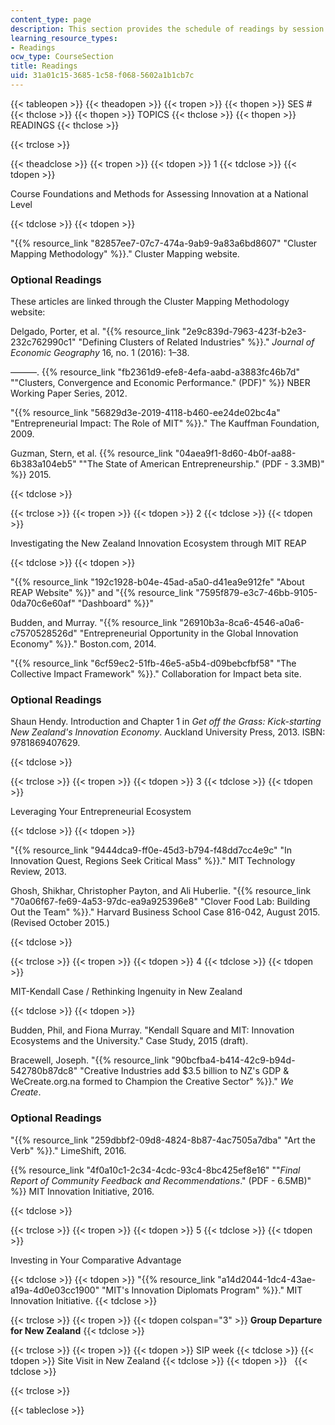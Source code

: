 ```yaml
---
content_type: page
description: This section provides the schedule of readings by session and topic.
learning_resource_types:
- Readings
ocw_type: CourseSection
title: Readings
uid: 31a01c15-3685-1c58-f068-5602a1b1cb7c
---
```


{{< tableopen >}}
{{< theadopen >}}
{{< tropen >}}
{{< thopen >}}
SES #
{{< thclose >}}
{{< thopen >}}
TOPICS
{{< thclose >}}
{{< thopen >}}
READINGS
{{< thclose >}}

{{< trclose >}}

{{< theadclose >}}
{{< tropen >}}
{{< tdopen >}}
1
{{< tdclose >}}
{{< tdopen >}}


Course Foundations and Methods for Assessing Innovation at a National Level


{{< tdclose >}}
{{< tdopen >}}


"{{% resource_link "82857ee7-07c7-474a-9ab9-9a83a6bd8607" "Cluster Mapping Methodology" %}}." Cluster Mapping website.

### Optional Readings

These articles are linked through the Cluster Mapping Methodology website:

Delgado, Porter, et al. "{{% resource_link "2e9c839d-7963-423f-b2e3-232c762990c1" "Defining Clusters of Related Industries" %}}." _Journal of Economic Geography_ 16, no. 1 (2016): 1–38.

———. {{% resource_link "fb2361d9-efe8-4efa-aabd-a3883fc46b7d" "\"Clusters, Convergence and Economic Performance.\" (PDF)" %}} NBER Working Paper Series, 2012.

"{{% resource_link "56829d3e-2019-4118-b460-ee24de02bc4a" "Entrepreneurial Impact: The Role of MIT" %}}." The Kauffman Foundation, 2009.

Guzman, Stern, et al. {{% resource_link "04aea9f1-8d60-4b0f-aa88-6b383a104eb5" "\"The State of American Entrepreneurship.\" (PDF - 3.3MB)" %}} 2015.


{{< tdclose >}}

{{< trclose >}}
{{< tropen >}}
{{< tdopen >}}
2
{{< tdclose >}}
{{< tdopen >}}


Investigating the New Zealand Innovation Ecosystem through MIT REAP


{{< tdclose >}}
{{< tdopen >}}


"{{% resource_link "192c1928-b04e-45ad-a5a0-d41ea9e912fe" "About REAP Website" %}}" and "{{% resource_link "7595f879-e3c7-46bb-9105-0da70c6e60af" "Dashboard" %}}"

Budden, and Murray. "{{% resource_link "26910b3a-8ca6-4546-a0a6-c7570528526d" "Entrepreneurial Opportunity in the Global Innovation Economy" %}}." Boston.com, 2014.

"{{% resource_link "6cf59ec2-51fb-46e5-a5b4-d09bebcfbf58" "The Collective Impact Framework" %}}." Collaboration for Impact beta site.

### Optional Readings

Shaun Hendy. Introduction and Chapter 1 in _Get off the Grass: Kick-starting New Zealand's Innovation Economy_. Auckland University Press, 2013. ISBN: 9781869407629.


{{< tdclose >}}

{{< trclose >}}
{{< tropen >}}
{{< tdopen >}}
3
{{< tdclose >}}
{{< tdopen >}}


Leveraging Your Entrepreneurial Ecosystem


{{< tdclose >}}
{{< tdopen >}}


"{{% resource_link "9444dca9-ff0e-45d3-b794-f48dd7cc4e9c" "In Innovation Quest, Regions Seek Critical Mass" %}}." MIT Technology Review, 2013.

Ghosh, Shikhar, Christopher Payton, and Ali Huberlie. "{{% resource_link "70a06f67-fe69-4a53-97dc-ea9a925396e8" "Clover Food Lab: Building Out the Team" %}}." Harvard Business School Case 816-042, August 2015. (Revised October 2015.)


{{< tdclose >}}

{{< trclose >}}
{{< tropen >}}
{{< tdopen >}}
4
{{< tdclose >}}
{{< tdopen >}}


MIT-Kendall Case / Rethinking Ingenuity in New Zealand


{{< tdclose >}}
{{< tdopen >}}


Budden, Phil, and Fiona Murray. "Kendall Square and MIT: Innovation Ecosystems and the University." Case Study, 2015 (draft).

Bracewell, Joseph. "{{% resource_link "90bcfba4-b414-42c9-b94d-542780b87dc8" "Creative Industries add $3.5 billion to NZ's GDP & WeCreate.org.na formed to Champion the Creative Sector" %}}." _We Create_.

### Optional Readings

"{{% resource_link "259dbbf2-09d8-4824-8b87-4ac7505a7dba" "Art the Verb" %}}." LimeShift, 2016.

{{% resource_link "4f0a10c1-2c34-4cdc-93c4-8bc425ef8e16" "\"_Final Report of Community Feedback and Recommendations_.\" (PDF - 6.5MB)" %}} MIT Innovation Initiative, 2016.


{{< tdclose >}}

{{< trclose >}}
{{< tropen >}}
{{< tdopen >}}
5
{{< tdclose >}}
{{< tdopen >}}


Investing in Your Comparative Advantage


{{< tdclose >}}
{{< tdopen >}}
"{{% resource_link "a14d2044-1dc4-43ae-a19a-4d0e03cc1900" "MIT's Innovation Diplomats Program" %}}." MIT Innovation Initiative.
{{< tdclose >}}

{{< trclose >}}
{{< tropen >}}
{{< tdopen colspan="3" >}}
**Group Departure for New Zealand**
{{< tdclose >}}

{{< trclose >}}
{{< tropen >}}
{{< tdopen >}}
SIP week
{{< tdclose >}}
{{< tdopen >}}
Site Visit in New Zealand
{{< tdclose >}}
{{< tdopen >}}
 
{{< tdclose >}}

{{< trclose >}}

{{< tableclose >}}
